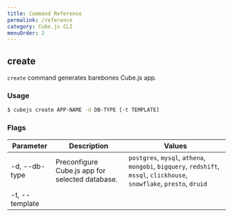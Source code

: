 ```yaml
---
title: Command Reference
permalink: /reference
category: Cube.js CLI
menuOrder: 2
---
```


## create

`create` command generates barebones Cube.js app.

### Usage

```bash
$ cubejs create APP-NAME -d DB-TYPE [-t TEMPLATE]
```

### Flags

| Parameter | Description | Values |
| --------- | ----------- | ------ |
| -d, --db-type <db-type> | Preconfigure Cube.js app for selected database. | `postgres`, `mysql`, `athena`, `mongobi`, `bigquery`, `redshift`, `mssql`, `clickhouse`, `snowflake`, `presto`, `druid` |
| -t, --template <template> | Framework running Cube.js backend. | `docker` (default), `express`, `serverless`, `serverless-aws` |

### Example

Create app called `demo-app` using default (`docker`) template and `mysql` database:

```bash
$ cubejs create demo-app -d mysql
```

Create app called `demo-app` using `express` template and `mysql` database:

```bash
$ cubejs create demo-app -t express -d mysql
```

Create app called `demo-app` using `serverless` template and `athena` database:

```bash
$ cubejs create demo-app -d athena -t serverless
```

## dev-server

[[warning | Note]]
| To define configuration you should use `cube.js` configuration file. See [available options](https://cube.dev/docs/@cubejs-backend-server-core#options-reference).

`dev-server` command start Cube.js in development mode. To define configuration you should use `cube.js` configuration file.

### Usage

Default start:

```bash
$ cubejs dev-server
```

With debug information:

```sh
$ cubejs dev-server --debug
```

## server

[[warning | Note]]
| To define configuration you should use `cube.js` configuration file. See [available options](https://cube.dev/docs/@cubejs-backend-server-core#options-reference).

`server` command start Cube.js in production mode.

Default start:

```bash
$ cubejs server
```

With debug information:

```sh
$ cubejs server --debug
```

### Usage

```bash
$ cubejs server
```

## generate

`generate` command helps to build data schema for existing database tables.
You can only run `generate` from the Cube.js app directory.
This command could not be used without an active [Database connection](/connecting-to-the-database).

### Usage

```bash
$ cubejs generate -t TABLE-NAMES
```

### Flags

| Parameter | Description | Values |
| --------- | ----------- | ------ |
| -t, --tables <tables> | Comma delimited list of tables to generate schema for. | `TABLE-NAME-1,TABLE-NAME-2` |

### Example

Generate schema files for tables `orders` and `customers`:

```bash
$ cubejs generate -t orders,customers
```

## token

`token` command generates a JWT Cube.js token. It either uses the value of the `CUBEJS_API_SECRET` environment variable or provided value with `-s` flag.
You can only run `token` command from the Cube.js app directory.

_Use these manually generated tokens in production with caution._ <br> _Please refer to the [Security Guide](https://cube.dev/docs/security) for production security best practices._

### Usage

```bash
$ cubejs token -e TOKEN-EXPIRY -s SECRET -p FOO=BAR -u BAZ=QUX
```

### Flags

| Parameter | Description | Example |
| --------- | ----------- | ------ |
| -e, --expiry &nbsp; &nbsp; &nbsp; &nbsp; &nbsp;  | Token expiry. Set to 0 for no expiry (default: "30 days") | `1 day`, `30 days` &nbsp; &nbsp; &nbsp; &nbsp;  |
| -s, --secret | Cube.js app secret. Also can be set via environment variable `CUBEJS_API_SECRET` | - |
| -p, --payload | Token Payload | `foo=bar`, `userId=2` |
| -u, --user-context | Token USER_CONTEXT Payload | `baz=qux`, `companyId=5` |

### Example

Generate token with 1 day expiry and payload `{ 'appId': 1, 'userId': 2 }`:

```bash
$ cubejs token -e "1 day" -p appId=1 -p userId=2
```
